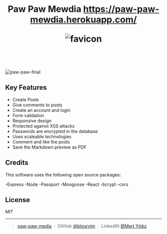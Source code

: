 
<h1 align="center">
 
  Paw Paw Mewdia
  https://paw-paw-mewdia.herokuapp.com/
  
![favicon](https://user-images.githubusercontent.com/71990861/130520230-6096a0d6-67b0-42ed-bb0d-715d29f7ef4b.jpg)
  
  
  <br>
</h1>



![paw-paw-final](https://user-images.githubusercontent.com/71990861/130520532-763a626f-0f60-4dec-93d7-5f5afed3a511.gif)

## Key Features

* Create Posts
* Give comments to posts
* Create an account and login 
* Form validation
* Responsive design
* Protected against XSS attacks
* Passwords are encrypted in the database
* Uses scaleable technologies
* Comment and like the posts
* Save the Markdown preview as PDF

## Credits

This software uses the following open source packages:

-Express
-Node
-Passport 
-Mongoose
-React
-bcrypt
-cors



## License

MIT

---

> [paw-paw-media](paw-paw-mewdia.herokuapp.com/) &nbsp;&middot;&nbsp;
> GitHub [@blourvim](https://github.com/Blourvim) &nbsp;&middot;&nbsp;
> LinkedIN [@Mert Yıldız](https://www.linkedin.com/in/mert-y-2457a020b/)

